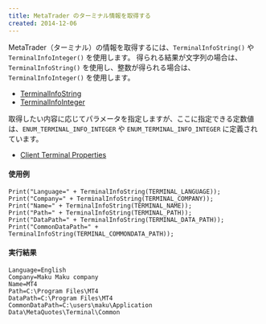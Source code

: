 ```yaml
---
title: MetaTrader のターミナル情報を取得する
created: 2014-12-06
---
```


MetaTrader（ターミナル）の情報を取得するには、`TerminalInfoString()` や `TerminalInfoInteger()` を使用します。
得られる結果が文字列の場合は、`TerminalInfoString()` を使用し、整数が得られる場合は、`TerminalInfoInteger()` を使用します。

* [TerminalInfoString](http://docs.mql4.com/check/terminalinfostring)
* [TerminalInfoInteger](http://docs.mql4.com/check/terminalinfointeger)

取得したい内容に応じてパラメータを指定しますが、ここに指定できる定数値は、`ENUM_TERMINAL_INFO_INTEGER` や `ENUM_TERMINAL_INFO_INTEGER` に定義されています。

* [Client Terminal Properties](http://docs.mql4.com/constants/environment_state/terminalstatus)

#### 使用例
```mql
Print("Language=" + TerminalInfoString(TERMINAL_LANGUAGE));
Print("Company=" + TerminalInfoString(TERMINAL_COMPANY));
Print("Name=" + TerminalInfoString(TERMINAL_NAME));
Print("Path=" + TerminalInfoString(TERMINAL_PATH));
Print("DataPath=" + TerminalInfoString(TERMINAL_DATA_PATH));
Print("CommonDataPath=" + TerminalInfoString(TERMINAL_COMMONDATA_PATH));
```

#### 実行結果
```mql
Language=English
Company=Maku Maku company
Name=MT4
Path=C:\Program Files\MT4
DataPath=C:\Program Files\MT4
CommonDataPath=C:\users\maku\Application Data\MetaQuotes\Terminal\Common
```

